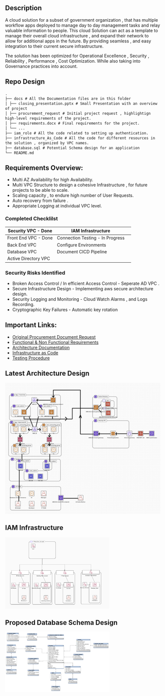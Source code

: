 ## Description
A cloud solution for a subset of government organization , that has multiple workflow apps deployed to manage day to day management tasks and relay valuable information to people. This cloud Solution can act as a template to manage their overall cloud infrastructure , and expand their network to allow for additional apps in the future. By providing seamless , and easy integration to their current secure infrastructure.

The solution has been optimized for Operational Excellence , Security , Reliability , Performance , Cost Optimization. While also taking into Governance practices into account.

## Repo Design
```
.
├── docs # All the Documentation files are in this folder
│ ├── closing_presentation.pptx # Small Presentation with an overview of project
│ ├── procurement_request # Initial project request , highlightign high-level requirements of the project.
│ ├── requirements.docx # Final requirements for the project.
│ └── ...
├── iam_role # All the code related to setting up authentication. 
├── infrastructure_As_Code # All the code for different resources in the solution , organized by VPC names.
├── database.sql # Potential Schema design for an application
└── README.md

```

## Requirements Overview:

- Multi AZ Availability for high Availability.
- Multi VPC Structure to design a cohesive Infrastructure , for future projects to be able to scale.
- Scaling capacity , to endure high number of User Requests.
- Auto recovery from failure . 
- Appropriate Logging at individual VPC level.

### Completed Checklilst

| Security VPC - Done | IAM Infrastructure |  |
| ------------------------------ | ---- | ---- |
| Front End VPC - Done | Connection Testing - In Progress |  |
| Back End VPC | Configure Environments |  |
| Database VPC | Document CICD Pipeline |  |
| Active Directory VPC |  |  |

### Security Risks Identified
- Broken Access Control / In efficient Access Control - Seperate AD VPC .
- Secure Infrastructure Design - Implementing aws secure architecture design.
- Security Logging and Monitoring - Cloud Watch Alarms , and Logs Recording.
- Cryptographic Key Failures - Automatic key rotation


## Important Links:

- [Original Procurement Document Request](./docs/procurement_request.pdf)
- [Functional & Non Functional Requirements](./docs/requirements.docx)
- [Architecture Documentation](./docs/architecture.docx)
- [Infrastructure as Code](./Infrastructure_as_Code)
- [Testing Procedure](./docs/testing_procedures.docx)

## Latest Architecture Design 
<img src="./images/architecture.png" alt="Design System Architecture" style="zoom: 50%;" />

## IAM Infrastructure
<img src="./images/IAM_Infrastructure.png" alt="IAM Infrastructure" style="zoom: 33%;" />

## Proposed Database Schema Design
<img src="./docs/ER_Diagram.png" alt="Database Schema" style="zoom: 33%;" />
